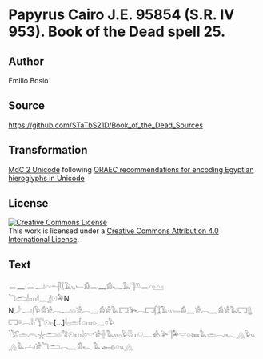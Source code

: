 # Papyrus Cairo J.E. 95854 (S.R. IV 953). Book of the Dead spell 25.

## Author 

Emilio Bosio

## Source 

https://github.com/STaTbS21D/Book_of_the_Dead_Sources

## Transformation 

[MdC 2 Unicode](https://statbs21d.github.io/mdc2unicode.html) following [ORAEC recommendations for encoding Egyptian hieroglyphs in Unicode](https://github.com/oraec/recommendations-encoding-hieroglyphs)

## License 

<a rel="license" href="http://creativecommons.org/licenses/by/4.0/"><img alt="Creative Commons License" style="border-width:0" src="https://i.creativecommons.org/l/by/4.0/88x31.png" /></a><br />This work is licensed under a <a rel="license" href="http://creativecommons.org/licenses/by/4.0/">Creative Commons Attribution 4.0 International License</a>.

## Text 

<hiero><rubrum>𓂋𓈖𓏤𓂋𓂝𓏏𓏛𓋴𓆼𓄿𓏭𓄑𓀁𓂋𓈖𓀁𓆑𓅓𓊹𓌨𓂋𓏏𓈉</rubrum><br>
<rubrum>𓆓𓂧𓌃𓏤𓏥𓇋𓈖</rubrum>𓊨𓇳𓅆N<br>
N𓌳𓂝𓊤𓅱𓀁𓀀𓂋𓂝𓏏𓀀𓂋𓈖𓀁𓀀𓅓𓉐𓅨𓂋𓉐𓋴𓆼𓄿𓏭𓄑𓀁𓈖𓀀𓂋𓈖𓀁𓀀𓅓𓉐𓊮𓉐𓎼𓂋𓎛𓏤𓇰𓇳𓏤𓊪[...]𓇋𓊪𓏛𓆳𓏏𓏥𓏏𓈖𓏌𓅱<br>
𓌙𓅯𓏛𓇹𓇼𓂧𓏏𓀗𓇳𓏤𓏥𓇋𓏌𓎡𓀀𓏶𓅓𓏭𓊪𓅱𓇋𓇋𓏥𓈞𓊃𓀉𓅪𓊹𓅆𓎟𓏏𓍃𓅓𓏛𓂋𓏤𓆑𓂻𓅱𓏭𓂻𓅓𓐟𓏤𓀀𓆓𓂧𓂋𓈖𓀁𓆑𓅓𓆱𓐍𓏏𓏭𓂻<br></hiero>
